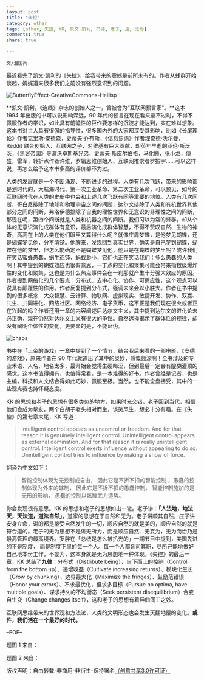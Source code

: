 ```yaml
---
layout: post
title: "失控"
category: other
tags: [other, 失控, KK, 凯文·凯利, 书评, 老子, 道, 无为]
comments: true
share: true

---
```


`文/温国兵`

最近看完了凯文·凯利的《失控》，给我带来的震撼是前所未有的。作者从蜂群开始谈起，娓娓道来很多我们之前没有强烈意识到的问题。

![ButterflyEffect-CreativeCommons-Hellisp](http://i.imgur.com/gYiyeSh.jpg)

**凯文·凯利，《连线》杂志的创始人之一，曾被誉为“互联网预言家”。**这本 1994 年出版的书可以说影响深远，90 年代的预言在现在看来豪不过时，不得不佩服作者的学识，如此具有前瞻性的巨作要怎样的沉淀才能达到，实在难以想象。这本书对世人具有很强的指导性，很多国内外的大家都深受其影响，比如《长尾理论》作者克里斯·安德森，史蒂夫·乔布斯，《信息焦虑》作者理查德·沃尔曼，Reddit 联合创始人、互联网之子、对维基有巨大贡献、却英年早逝的亚伦·斯沃茨，《黑客帝国》导演沃卓斯基兄弟，史蒂夫·斯皮尔伯格，马化腾，张小龙，傅盛，雷军，转折点作者许维，罗辑思维创始人、互联网推崇者罗振宇……可以这样说，再怎么给予这本书多高的评价都不为过。

人类的发展就是一个不断涌现、不断进步的过程。人类有几次飞跃，带来的影响都是划时代的，大航海时代、第一次工业革命、第二次工业革命，可以预见，如今的互联网时代在人类的史册中也会和上述几次飞跃有同等重要的地位。人类有几次间断，哥白尼排除了地球和物理宇宙之间的间断，达尔文排除了人类和有机世界其他部分之间的间断，弗洛伊德排除了自我的理性世界和无意识的非理性之间的间断，那现在呢，第四个间断就是人类和机器之间的间断。我们习以为常的蜂群，却从个体的无意识演化成群体有意识，最后演化成群体智慧，不得不赞叹自然、生物的神奇，高高在上的人类在他们眼里又算得什么呢？就像庄周梦蝶，是他梦见蝴蝶，还是蝴蝶梦见他，分不清楚。他醒来，发现回到真实世界，确实是自己梦到蝴蝶，蝴蝶在他的梦里，但怎么能确定不是蝴蝶梦见他，他只是在蝴蝶的梦里呢？或许我们在笑话蜜蜂愚蠢，蜗牛迟钝，蚂蚁渺小，它们也正在笑话我们：多么愚蠢的人类啊！其中提到的蝴蝶效应也很有意思，一丁点的变化和聚集可能会带来指数级爆炸性的变化和聚集，这也是为什么热点事件会在一刹那就产生十分强大效应的原因。作者提到网络化的几个要点：分布式、去中心化、协作、可适应性，这个观点可以说具有颠覆性的作用。作者反复提到分布式，强调未来会以小胜大。作者在书中提到的很多概念：大众智慧、云计算、物联网、虚拟现实、敏捷开发、协作、双赢、共生、共同进化、网络社区、网络经济、电子货币，这不正是我们现在很火或者正在兴起的吗？作者还用一章的内容阐述后达尔文主义，其中提到达尔文的进化论未必正确，现在仍然对达尔文主义有很大的争议。自然选择揭示了群体性的规律，却没有阐明个体性的变化，更要命的是，不能证伪。

![chaos](http://i.imgur.com/WRFbyMR.jpg)

书中在「上帝的游戏」一章中提到了一个情节，结合我后来看的一部电影，《安德的游戏》，原来作者在 90 年代就道出了其中的奥妙，感慨颇深啊！全书涉及的专业术语、人名、地名太多，最开始会觉得生硬晦涩，但到最后一定会有醍醐灌顶的感觉。这本书值得拥有，也值得常看，是一本难得的好书。作者曾经是记者，也是主编，科技和人文结合得如此巧妙，佩服至极。当然，也不能全盘接受，其中的一些观点我也持怀疑态度。

KK 的思想和老子的思想有很多类似的地方，如果时光交错，老子回到当代，相信他们会成为挚友，两个白胡子老头相对而坐，谈笑风生，想必十分有趣。在《失控》的第七章末尾，KK 写道：

> Intelligent control appears as uncontrol or freedom.
> And for that reason it is genuinely intelligent control.
> Unintelligent control appears as external domination.
> And for that reason it is really unintelligent control.
> Intelligent control exerts influence without appearing to do so.
> Unintelligent control tries to influence by making a show of force.

翻译为中文如下：

> 智能控制体现为无控制或自由，
> 因此它是不折不扣的智能控制；
> 愚蠢的控制体现为外来的辖制，
> 因此它是不折不扣的愚蠢控制。
> 智能控制施加的是无形的影响，
> 愚蠢的控制以炫耀武力造势。

你会发现很有意思。KK 的思想和老子的思想如出一辙。老子讲：**「人法地，地法天，天法道，道法自然」**，道家的思想在于自然和无为。老子讲顺其自然，庄子讲安身立命，讲的都是接受自然发生的一切，顺应自然的就是美的，顺应自然的就是符合道的。老子的无为思想不是讲无所为，而是顺应自然、无妄为，无为而治乃是最高管理的最高境界。罗胖在「总统是怎么被扒光的」一期节目中提到，美国先进的不是制度， 而是制度下里的每一个人。每一个人都各司其职，尽所己能地做好自己地本份工作，不妄为，这本身就是无为思想地一种体现。《失控》的最后一章，KK 总结了**九律**：分布式（Distribute being）、自下而上的控制（Control from the bottom up）、递增收益（Cultivate increasing returns）、模块化生长（Grow by chunking）、边界最大化（Maximize the fringes）、鼓励范错误（Honor your errors）、不求最优化，但求多目标（Pursue no optima, have multiple goals）、谋求持久的不均衡态（Seek persistent disequilibrium）合变自生变（Change changes itself），这和老子的思想有着异曲同工之妙。

互联网思维带来的世界观和方法论，人类的文明形态也会发生天翻地覆的变化。**或许，我们活在一个最好的时代。**

–EOF–

题图 1 来自：<a href="http://www.evolutionnews.org/2011/12/the_butterfly_e054321.html" target="_blank"><img src="http://i.imgur.com/YTFhH41.jpg" title="" height="16px" width="100px" border="0" alt="" /></a>

题图 2 来自：<a href="https://mindnutquest.wordpress.com/2012/07/09/a-parable-on-nature/" target="_blank"><img src="http://i.imgur.com/zw1PWFn.png" title="" height="16px" width="16px" border="0" alt="" /></a>

版权声明：自由转载-非商用-非衍生-保持署名<a href="http://creativecommons.org/licenses/by-nc-nd/3.0/deed.zh" target="_blank">（创意共享3.0许可证）</a>

